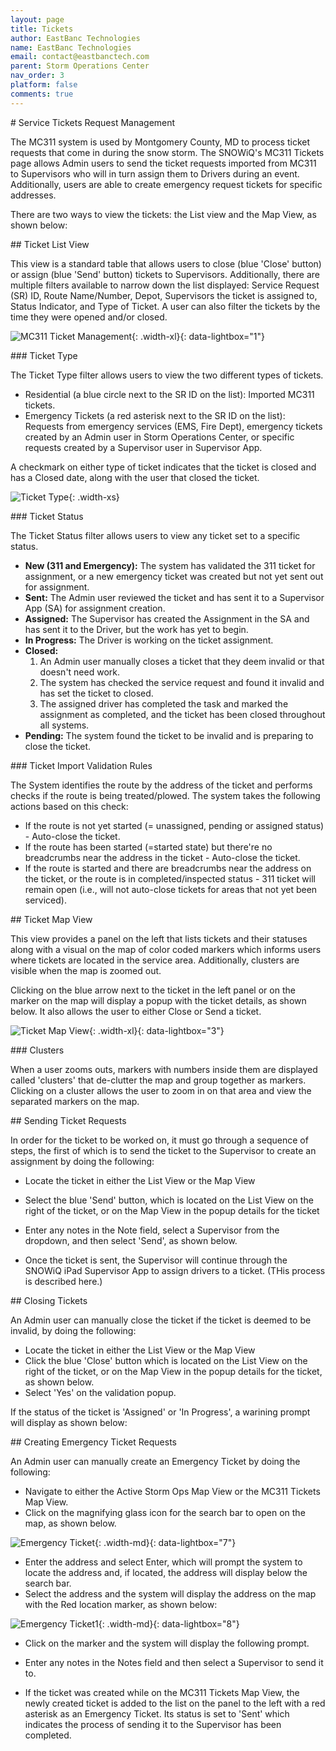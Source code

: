 ```yaml
---
layout: page
title: Tickets
author: EastBanc Technologies
name: EastBanc Technologies
email: contact@eastbanctech.com
parent: Storm Operations Center
nav_order: 3
platform: false
comments: true
---
```


<section id="Service-Tickets-Request-Management" markdown="1">
# Service Tickets Request Management

The MC311 system is used by Montgomery County, MD to process ticket requests that come in during the snow storm. The SNOWiQ's MC311 Tickets page allows Admin users to send the ticket requests imported from MC311 to Supervisors who will in turn assign them to Drivers during an event. Additionally, users are able to create emergency request tickets for specific addresses.

There are two ways to view the tickets: the List view and the Map View, as shown below:

<section id="Ticket-List-View" markdown="1">
## Ticket List View

This view is a standard table that allows users to close (blue 'Close' button) or assign (blue 'Send' button) tickets to Supervisors. Additionally, there are multiple filters available to narrow down the list displayed: Service Request (SR) ID, Route Name/Number, Depot, Supervisors the ticket is assigned to, Status Indicator, and Type of Ticket. A user can also filter the tickets by the time they were opened and/or closed.  

![MC311 Ticket Management](/images/soc/soc-mc311-tickets/mc311-ticket-management.png){: .width-xl}{: data-lightbox="1"}

<section id="Ticket-Type" markdown="1">
### Ticket Type

The Ticket Type filter allows users to view the two different types of tickets. 

* Residential (a blue circle next to the SR ID on the list): Imported MC311 tickets.
* Emergency Tickets (a red asterisk next to the SR ID on the list): Requests from emergency services (EMS, Fire Dept), emergency tickets created by an Admin user in Storm Operations Center, or specific requests created by a Supervisor user in Supervisor App.

A checkmark on either type of ticket indicates that the ticket is closed and has a Closed date, along with the user that closed the ticket. 

![Ticket Type](/images/soc/soc-mc311-tickets/ticket-type.png){: .width-xs}
</section>

<section id="Ticket-Status" markdown="1">
### Ticket Status

The Ticket Status filter allows users to view any ticket set to a specific status. 

* **New (311 and Emergency):** The system has validated the 311 ticket for assignment, or a new emergency ticket was created but not yet sent out for assignment. 
* **Sent:** The Admin user reviewed the ticket and has sent it to a Supervisor App (SA) for assignment creation.
* **Assigned:** The Supervisor has created the Assignment in the SA and has sent it to the Driver, but the work has yet to begin.
* **In Progress:** The Driver is working on the ticket assignment.
* **Closed:** 
   1. An Admin user manually closes a ticket that they deem invalid or that doesn't need work.
   1. The system has checked the service request and found it invalid and has set the ticket to closed.
   1. The assigned driver has completed the task and marked the assignment as completed, and the ticket has been closed throughout all systems.
* **Pending:** The system found the ticket to be invalid and is preparing to close the ticket.
</section>

<section id="Ticket-Import-Validation-Rules" markdown="1">
### Ticket Import Validation Rules

The System identifies the route by the address of the ticket and performs checks if the route is being treated/plowed. The system takes the following actions based on this check:

* If the route is not yet started (= unassigned, pending or assigned status) - Auto-close the ticket.
* If the route has been started (=started state) but there're no breadcrumbs near the address in the ticket - Auto-close the ticket.
* If the route is started and there are breadcrumbs near the address on the ticket, or the route is in completed/inspected status - 311 ticket will remain open (i.e., will not auto-close tickets for areas that not yet been serviced).
</section>
</section>

<section id="Ticket-Map-View" markdown="1">
## Ticket Map View

This view provides a panel on the left that lists tickets and their statuses along with a visual on the map of color coded markers which informs users where tickets are located in the service area. Additionally, clusters are visible when the map is zoomed out.

Clicking on the blue arrow next to the ticket in the left panel or on the marker on the map will display a popup with the ticket details, as shown below. It also allows the user to either Close or Send a ticket.

![Ticket Map View](/images/soc/soc-mc311-tickets/ticket-map-view.png){: .width-xl}{: data-lightbox="3"}

<section id="Clusters" markdown="1">
### Clusters

When a user zooms outs, markers with numbers inside them are displayed called 'clusters' that de-clutter the map and group together as markers. Clicking on a cluster allows the user to zoom in on that area and view the separated markers on the map. 
</section>
</section>

<section id="Sending-Ticket-Requests" markdown="1">
## Sending Ticket Requests

In order for the ticket to be worked on, it must go through a sequence of steps, the first of which is to send the ticket to the Supervisor to create an assignment by doing the following:

* Locate the ticket in either the List View or the Map View
* Select the blue 'Send' button, which is located on the List View on the right of the ticket, or on the Map View in the popup details for the ticket
* Enter any notes in the Note field, select a Supervisor from the dropdown, and then select 'Send', as shown below.

* Once the ticket is sent, the Supervisor will continue through the SNOWiQ iPad Supervisor App to assign drivers to a ticket. (THis process is described  here.)
</section>

<section id="Closing-Tickets" markdown="1">
## Closing Tickets

An Admin user can manually close the ticket if the ticket is deemed to be invalid, by doing the following:

* Locate the ticket in either the List View or the Map View 
* Click the blue 'Close' button which is located on the List View on the right of the ticket, or on the Map View in the popup details for the ticket, as shown below.
* Select 'Yes' on the validation popup.

If the status of the ticket is 'Assigned' or 'In Progress', a warining prompt will display as shown below:

</section>

<section id="Creating-Emergency-Ticket-Requests" markdown="1">
## Creating Emergency Ticket Requests

An Admin user can manually create an Emergency Ticket by doing the following:

* Navigate to either the Active Storm Ops Map View or the MC311 Tickets Map View.
* Click on the magnifying glass icon for the search bar to open on the map, as shown below.

![Emergency Ticket](/images/soc/soc-mc311-tickets/emergency-ticket.png){: .width-md}{: data-lightbox="7"}

* Enter the address and select Enter, which will prompt the system to locate the address and, if located, the address will display below the search bar.
* Select the address and the system will display the address on the map with the Red location marker, as shown below:

![Emergency Ticket1](/images/soc/soc-mc311-tickets/emergency-ticket1.png){: .width-md}{: data-lightbox="8"}

* Click on the marker and the system will display the following prompt.

* Enter any notes in the Notes field and then select a Supervisor to send it to.

* If the ticket was created while on the MC311 Tickets Map View, the newly created ticket is added to the list on the panel to the left with a red asterisk as  an Emergency Ticket. Its status is set to 'Sent' which indicates the process of sending it to the Supervisor has been completed.
</section>
</section>




